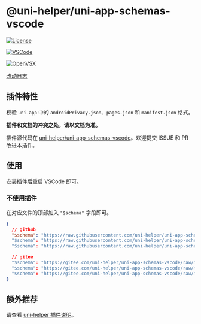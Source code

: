 # @uni-helper/uni-app-schemas-vscode

[![License](https://img.shields.io/github/license/uni-helper/uni-app-schemas-vscode)](https://github.com/uni-helper/uni-app-schemas-vscode/blob/main/LICENSE)

[![VSCode](https://vsmarketplacebadge.apphb.com/version-short/uni-helper.uni-app-schemas-vscode.svg)](https://marketplace.visualstudio.com/items?itemName=uni-helper.uni-app-schemas-vscode)

[![OpenVSX](https://img.shields.io/badge/dynamic/json?color=brightgreen&label=OpenVSX&query=%24.version&url=https%3A%2F%2Fopen-vsx.org%2Fapi%2Funi-helper%2Funi-app-schemas-vscode)](https://open-vsx.org/extension/uni-helper/uni-app-schemas-vscode)

[改动日志](https://github.com/uni-helper/uni-app-schemas-vscode/blob/main/CHANGELOG.md)

## 插件特性

校验 `uni-app` 中的 `androidPrivacy.json`、`pages.json` 和 `manifest.json` 格式。

**插件和文档的冲突之处，请以文档为准。**

插件源代码在 [uni-helper/uni-app-schemas-vscode](https://github.com/uni-helper/uni-app-schemas-vscode)。欢迎提交 ISSUE 和 PR 改进本插件。

## 使用

安装插件后重启 VSCode 即可。

### 不使用插件

在对应文件的顶部加入 `"$schema"` 字段即可。

```json
{
  // github
  "$schema": "https://raw.githubusercontent.com/uni-helper/uni-app-schemas/main/schemas/androidPrivacy.json"
  "$schema": "https://raw.githubusercontent.com/uni-helper/uni-app-schemas/main/schemas/manifest.json"
  "$schema": "https://raw.githubusercontent.com/uni-helper/uni-app-schemas/main/schemas/pages.json"

  // gitee
  "$schema": "https://gitee.com/uni-helper/uni-app-schemas-vscode/raw/main/schemas/androidPrivacy.json"
  "$schema": "https://gitee.com/uni-helper/uni-app-schemas-vscode/raw/main/schemas/manifest.json"
  "$schema": "https://gitee.com/uni-helper/uni-app-schemas-vscode/raw/main/schemas/pages.json"
}
```

## 额外推荐

请查看 [uni-helper 插件说明](https://marketplace.visualstudio.com/items?itemName=uni-helper.uni-helper-vscode)。
